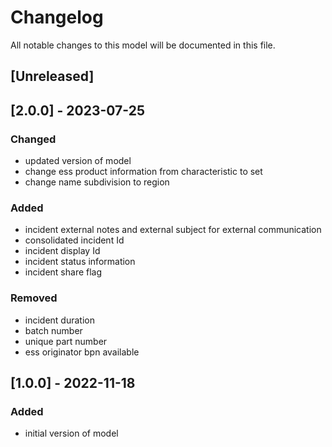 # Changelog
All notable changes to this model will be documented in this file.

## [Unreleased]

## [2.0.0] - 2023-07-25
### Changed
- updated version of model
- change ess product information from characteristic to set
- change name subdivision to region 

### Added
- incident external notes and external subject for external communication
- consolidated incident Id
- incident display Id
- incident status information
- incident share flag

### Removed
- incident duration
- batch number
- unique part number
- ess originator bpn available


## [1.0.0] - 2022-11-18
### Added
- initial version of model


